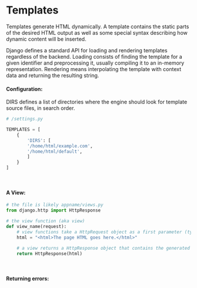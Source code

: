 # Templates
Templates generate HTML dynamically. A template contains the static parts of the desired HTML output as well as some special syntax describing how dynamic content will be inserted.

Django defines a standard API for loading and rendering templates regardless of the backend. Loading consists of finding the template for a given identifier and preprocessing it, usually compiling it to an in-memory representation. Rendering means interpolating the template with context data and returning the resulting string.

#### Configuration:
DIRS defines a list of directories where the engine should look for template source files, in search order.
```python
# /settings.py

TEMPLATES = [
    {
        'DIRS': [
        '/home/html/example.com',
        '/home/html/default',
        ]
    }
]
```

<br>

#### A View:
```python
# the file is likely appname/views.py
from django.http import HttpResponse

# the view function (aka view)
def view_name(request):
    # view functions take a HttpRequest object as a first parameter (typically named request)
    html = "<html>The page HTML goes here.</html>"
    
    # a view returns a HttpResponse object that contains the generated response
    return HttpResponse(html)
```

<br>

#### Returning errors:
